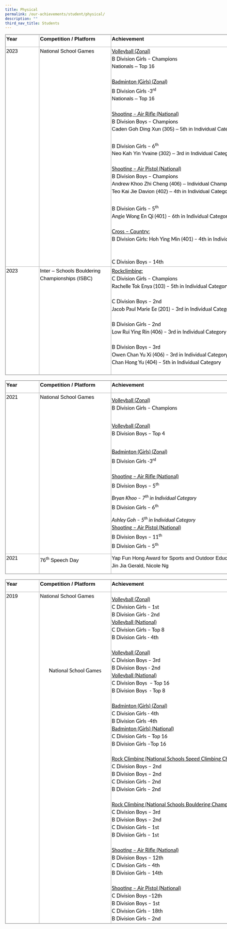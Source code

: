 ```yaml
---
title: Physical
permalink: /our-achievements/student/physical/
description: ""
third_nav_title: Students
---
```

<table style="box-sizing: inherit;
    font-family: Helvetica, sans-serif;
    border-collapse: collapse;
    border-spacing: 0px;
    width: 840px;
    margin: 0px;
    outline: 0px;
    padding: 0px;
    border: 1px solid rgb(170, 170, 170);
    color: rgb(0, 0, 0);
    font-size: 17px;
    font-style: normal;
    font-variant-ligatures: normal;
    font-variant-caps: normal;
    font-weight: 400;
    letter-spacing: normal;
    orphans: 2;
    text-align: left;
    text-transform: none;
    white-space: normal;
    widows: 2;
    word-spacing: 0px;
    -webkit-text-stroke-width: 0px;
    background-color: rgb(255, 255, 255);
    text-decoration-thickness: initial;
    text-decoration-style: initial;
    text-decoration-color: initial;" class="iveo_table ives_tab_simple3">
  <tbody style="box-sizing: inherit;
      font-family: Lato, sans-serif;
      margin: 0px;
      outline: 0px;
      padding: 0px;">
    <tr style="box-sizing: inherit;
        font-family: Lato, sans-serif;
        margin: 0px;
        outline: 0px;
        padding: 0px;">
      <td style="box-sizing: inherit;
          font-family: Lato, sans-serif;
          padding: 2px;
          text-align: center;
          vertical-align: top;
          border: 1px solid rgb(170, 170, 170);
          margin: 0px;
          outline: 0px;
          width: 108px;" width="78">
        <p style="box-sizing: inherit;
            font-family: Helvetica, sans-serif;
            margin: 0px 0px 10px;
            padding: 0px;
            font-size: 17px;
            line-height: 24.99px;
            outline: 0px;
            color: rgb(0, 0, 0);
            font-weight: 400;
            text-align: left;">
          <b style="box-sizing: inherit;
              font-family: inherit;
              font-weight: 600;
              margin: 0px;
              outline: 0px;
              padding: 0px;">Year</b>
        </p>
      </td>
      <td style="box-sizing: inherit;
          font-family: Lato, sans-serif;
          padding: 2px;
          text-align: center;
          vertical-align: top;
          border: 1px solid rgb(170, 170, 170);
          margin: 0px;
          outline: 0px;
          width: 235px;" width="174">
        <p style="box-sizing: inherit;
            font-family: Helvetica, sans-serif;
            margin: 0px 0px 10px;
            padding: 0px;
            font-size: 17px;
            line-height: 24.99px;
            outline: 0px;
            color: rgb(0, 0, 0);
            font-weight: 400;
            text-align: left;">
          <b style="box-sizing: inherit;
              font-family: inherit;
              font-weight: 600;
              margin: 0px;
              outline: 0px;
              padding: 0px;">Competition / Platform</b>
        </p>
      </td>
      <td style="box-sizing: inherit;
          font-family: Lato, sans-serif;
          padding: 2px;
          text-align: center;
          vertical-align: top;
          border: 1px solid rgb(170, 170, 170);
          margin: 0px;
          outline: 0px;
          width: 496px;" width="372">
        <p style="box-sizing: inherit;
            font-family: Helvetica, sans-serif;
            margin: 0px 0px 10px;
            padding: 0px;
            font-size: 17px;
            line-height: 24.99px;
            outline: 0px;
            color: rgb(0, 0, 0);
            font-weight: 400;
            text-align: left;">
          <b style="box-sizing: inherit;
              font-family: inherit;
              font-weight: 600;
              margin: 0px;
              outline: 0px;
              padding: 0px;">Achievement</b>
        </p>
      </td>
    </tr>
    <tr style="box-sizing: inherit;
        font-family: Lato, sans-serif;
        margin: 0px;
        outline: 0px;
        padding: 0px;">
      <td style="box-sizing: inherit;
          font-family: Lato, sans-serif;
          padding: 2px;
          text-align: center;
          vertical-align: top;
          border: 1px solid rgb(170, 170, 170);
          margin: 0px;
          outline: 0px;" width="78">
        <p style="box-sizing: inherit;
            font-family: Helvetica, sans-serif;
            margin: 0px 0px 10px;
            padding: 0px;
            font-size: 17px;
            line-height: 24.99px;
            outline: 0px;
            color: rgb(0, 0, 0);
            font-weight: 400;
            text-align: left;">
          2023
        </p>
      </td>
      <td style="box-sizing: inherit;
          font-family: Lato, sans-serif;
          padding: 2px;
          text-align: center;
          vertical-align: top;
          border: 1px solid rgb(170, 170, 170);
          margin: 0px;
          outline: 0px;" width="174">
        <p style="box-sizing: inherit;
            font-family: Helvetica, sans-serif;
            margin: 0px 0px 10px;
            padding: 0px;
            font-size: 17px;
            line-height: 24.99px;
            outline: 0px;
            color: rgb(0, 0, 0);
            font-weight: 400;
            text-align: left;">
          National School Games
        </p>
      </td>
      <td style="box-sizing: inherit;
          font-family: Lato, sans-serif;
          padding: 2px;
          text-align: center;
          vertical-align: top;
          border: 1px solid rgb(170, 170, 170);
          margin: 0px;
          outline: 0px;" width="372">
        <div style="box-sizing: inherit;
            font-family: Helvetica, sans-serif;
            margin: 0px;
            outline: 0px;
            padding: 0px;
            line-height: 24.99px;
            color: rgb(0, 0, 0);
            font-size: 17px;
            font-weight: 400;
            text-align: left;">
          <u style="box-sizing: inherit;
              font-family: Lato, sans-serif;
              margin: 0px;
              outline: 0px;
              padding: 0px;"><span style="box-sizing: inherit;
                font-family: Lato, sans-serif;
                font-style: inherit;
                font-weight: inherit;
                margin: 0px;
                outline: 0px;
                padding: 0px;">Volleyball (Zonal)</span></u>
        </div>
        <span style="box-sizing: inherit;
            font-family: Lato, sans-serif;
            font-style: inherit;
            font-weight: inherit;
            margin: 0px;
            outline: 0px;
            padding: 0px;"><div style="box-sizing: inherit;
              font-family: Helvetica, sans-serif;
              margin: 0px;
              outline: 0px;
              padding: 0px;
              line-height: 24.99px;
              color: rgb(0, 0, 0);
              font-size: 17px;
              font-weight: 400;
              text-align: left;">
            <span style="box-sizing: inherit;
                font-family: Lato, sans-serif;
                font-style: inherit;
                font-weight: inherit;
                margin: 0px;
                outline: 0px;
                padding: 0px;">B Division Girls – Champions</span><br style="box-sizing: inherit; font-family: Lato, sans-serif">Nationals – Top 16<br style="box-sizing: inherit; font-family: Lato, sans-serif"><br style="box-sizing: inherit; font-family: Lato, sans-serif"></div></span><span style="box-sizing: inherit;
            font-family: Lato, sans-serif;
            font-style: inherit;
            font-weight: inherit;
            margin: 0px;
            outline: 0px;
            padding: 0px;"><div style="box-sizing: inherit;
              font-family: Helvetica, sans-serif;
              margin: 0px;
              outline: 0px;
              padding: 0px;
              line-height: 24.99px;
              color: rgb(0, 0, 0);
              font-size: 17px;
              font-weight: 400;
              text-align: left;">
            <u style="box-sizing: inherit;
                font-family: Lato, sans-serif;
                margin: 0px;
                outline: 0px;
                padding: 0px;">Badminton (Girls) (Zonal)</u>
          </div>
          <div style="box-sizing: inherit;
              font-family: Helvetica, sans-serif;
              margin: 0px;
              outline: 0px;
              padding: 0px;
              line-height: 24.99px;
              color: rgb(0, 0, 0);
              font-size: 17px;
              font-weight: 400;
              text-align: left;">
            <span style="box-sizing: inherit;
                font-family: Lato, sans-serif;
                font-style: inherit;
                font-weight: inherit;
                margin: 0px;
                outline: 0px;
                padding: 0px;">B Division Girls -3</span><sup style="box-sizing: inherit;
                font-family: Lato, sans-serif;
                font-size: 12.75px;
                margin: 0px;
                outline: 0px;
                padding: 0px;">rd</sup><br style="box-sizing: inherit; font-family: Lato, sans-serif">Nationals – Top 16<br style="box-sizing: inherit; font-family: Lato, sans-serif"><br style="box-sizing: inherit; font-family: Lato, sans-serif">
          </div>
          <u style="box-sizing: inherit;
              font-family: Lato, sans-serif;
              margin: 0px;
              outline: 0px;
              padding: 0px;"><div style="box-sizing: inherit;
                font-family: Helvetica, sans-serif;
                margin: 0px;
                outline: 0px;
                padding: 0px;
                line-height: 24.99px;
                color: rgb(0, 0, 0);
                font-size: 17px;
                font-weight: 400;
                text-align: left;">
              <u style="box-sizing: inherit;
                  font-family: Lato, sans-serif;
                  margin: 0px;
                  outline: 0px;
                  padding: 0px;">Shooting – Air Rifle (National)</u>
            </div></u>
          <div style="box-sizing: inherit;
              font-family: Helvetica, sans-serif;
              margin: 0px;
              outline: 0px;
              padding: 0px;
              line-height: 24.99px;
              color: rgb(0, 0, 0);
              font-size: 17px;
              font-weight: 400;
              text-align: left;">
            <span style="box-sizing: inherit;
                font-family: Lato, sans-serif;
                font-style: inherit;
                font-weight: inherit;
                margin: 0px;
                outline: 0px;
                padding: 0px;">B Division Boys – Champions<br style="box-sizing: inherit;
                  font-family: Lato, sans-serif;"></span>Caden Goh Ding Xun (305) – 5th&nbsp;in Individual Category<br style="box-sizing: inherit; font-family: Lato, sans-serif"><br style="box-sizing: inherit; font-family: Lato, sans-serif"></div></span><span style="box-sizing: inherit;
            font-family: Lato, sans-serif;
            font-style: inherit;
            font-weight: inherit;
            margin: 0px;
            outline: 0px;
            padding: 0px;"><div style="box-sizing: inherit;
              font-family: Helvetica, sans-serif;
              margin: 0px;
              outline: 0px;
              padding: 0px;
              line-height: 24.99px;
              color: rgb(0, 0, 0);
              font-size: 17px;
              font-weight: 400;
              text-align: left;">
            <span style="box-sizing: inherit;
                font-family: Lato, sans-serif;
                font-style: inherit;
                font-weight: inherit;
                margin: 0px;
                outline: 0px;
                padding: 0px;">B Division Girls – 6</span><sup style="box-sizing: inherit;
                font-family: Lato, sans-serif;
                font-size: 12.75px;
                margin: 0px;
                outline: 0px;
                padding: 0px;">th</sup><br style="box-sizing: inherit; font-family: Lato, sans-serif">Neo Kah Yin Yvaine (302) – 3rd&nbsp;in Individual Category<br style="box-sizing: inherit; font-family: Lato, sans-serif"><br style="box-sizing: inherit; font-family: Lato, sans-serif"></div></span><span style="box-sizing: inherit;
            font-family: Lato, sans-serif;
            font-style: inherit;
            font-weight: inherit;
            margin: 0px;
            outline: 0px;
            padding: 0px;"><div style="box-sizing: inherit;
              font-family: Helvetica, sans-serif;
              margin: 0px;
              outline: 0px;
              padding: 0px;
              line-height: 24.99px;
              color: rgb(0, 0, 0);
              font-size: 17px;
              font-weight: 400;
              text-align: left;">
            <u style="box-sizing: inherit;
                font-family: Lato, sans-serif;
                margin: 0px;
                outline: 0px;
                padding: 0px;">Shooting – Air Pistol (National)</u><span style="box-sizing: inherit;
                font-family: Lato, sans-serif;
                font-style: inherit;
                font-weight: inherit;
                margin: 0px;
                outline: 0px;
                padding: 0px;">&nbsp; &nbsp; &nbsp; &nbsp; &nbsp; &nbsp; &nbsp;&nbsp;</span>
          </div>
          <div style="box-sizing: inherit;
              font-family: Helvetica, sans-serif;
              margin: 0px;
              outline: 0px;
              padding: 0px;
              line-height: 24.99px;
              color: rgb(0, 0, 0);
              font-size: 17px;
              font-weight: 400;
              text-align: left;">
            <span style="box-sizing: inherit;
                font-family: Lato, sans-serif;
                font-style: inherit;
                font-weight: inherit;
                margin: 0px;
                outline: 0px;
                padding: 0px;">B Division Boys – Champions&nbsp; &nbsp;</span><br style="box-sizing: inherit; font-family: Lato, sans-serif">Andrew Khoo Zhi Cheng (406) – Individual Champion<br style="box-sizing: inherit; font-family: Lato, sans-serif">Teo Kai Jie Davion (402) – 4th in Individual Category<br style="box-sizing: inherit; font-family: Lato, sans-serif"><br style="box-sizing: inherit; font-family: Lato, sans-serif"><span style="box-sizing: inherit;
                font-family: Lato, sans-serif;
                font-style: inherit;
                font-weight: inherit;
                outline: 0px;"><span style="box-sizing: inherit;
                  font-family: Lato, sans-serif;
                  font-style: inherit;
                  font-weight: inherit;
                  margin: 0px;
                  outline: 0px;
                  padding: 0px;">B Division Girls – 5</span><sup style="box-sizing: inherit;
                  font-family: Lato, sans-serif;
                  font-size: 12.75px;
                  margin: 0px;
                  outline: 0px;
                  padding: 0px;">th</sup><span style="box-sizing: inherit;
                  font-family: Lato, sans-serif;
                  font-style: inherit;
                  font-weight: inherit;
                  margin: 0px;
                  outline: 0px;
                  padding: 0px;">&nbsp; &nbsp;<br style="box-sizing: inherit; font-family: Lato, sans-serif">Angie Wong En Qi (401) – 6th in Individual Category &nbsp;
                &nbsp; &nbsp; &nbsp;<br style="box-sizing: inherit; font-family: Lato, sans-serif"><br style="box-sizing: inherit; font-family: Lato, sans-serif"><span style="box-sizing: inherit;
                    font-family: Lato, sans-serif;
                    font-style: inherit;
                    font-weight: inherit;
                    text-decoration: underline;" class="auto-style1">Cross – Country:</span><br style="box-sizing: inherit; font-family: Lato, sans-serif">B Division Girls: Hoh Ying Min (401) – 4th in Individual
                Category &nbsp;<br style="box-sizing: inherit; font-family: Lato, sans-serif"><br style="box-sizing: inherit; font-family: Lato, sans-serif">C Division Boys – 14th &nbsp;&nbsp;</span></span><br style="box-sizing: inherit; font-family: Lato, sans-serif"></div></span>
      </td>
    </tr>
    <tr style="box-sizing: inherit;
        font-family: Lato, sans-serif;
        margin: 0px;
        outline: 0px;
        padding: 0px;">
      <td style="box-sizing: inherit;
          font-family: Lato, sans-serif;
          padding: 2px;
          text-align: center;
          vertical-align: top;
          border: 1px solid rgb(170, 170, 170);
          margin: 0px;
          outline: 0px;
          height: 23px;" width="78">
        <p style="box-sizing: inherit;
            font-family: Helvetica, sans-serif;
            margin: 0px 0px 10px;
            padding: 0px;
            font-size: 17px;
            line-height: 24.99px;
            outline: 0px;
            color: rgb(0, 0, 0);
            font-weight: 400;
            text-align: left;">
          2023
        </p>
      </td>
      <td style="box-sizing: inherit;
          font-family: Lato, sans-serif;
          padding: 2px;
          text-align: center;
          vertical-align: top;
          border: 1px solid rgb(170, 170, 170);
          margin: 0px;
          outline: 0px;
          height: 23px;" width="174">
        <p style="box-sizing: inherit;
            font-family: Helvetica, sans-serif;
            margin: 0px 0px 10px;
            padding: 0px;
            font-size: 17px;
            line-height: 24.99px;
            outline: 0px;
            color: rgb(0, 0, 0);
            font-weight: 400;
            text-align: left;">
          Inter – Schools Bouldering Championships (ISBC)
        </p>
      </td>
      <td style="box-sizing: inherit;
          font-family: Lato, sans-serif;
          padding: 2px;
          text-align: center;
          vertical-align: top;
          border: 1px solid rgb(170, 170, 170);
          margin: 0px;
          outline: 0px;
          height: 23px;" width="372">
        <span style="box-sizing: inherit;
            font-family: Lato, sans-serif;
            font-style: inherit;
            font-weight: inherit;
            outline: 0px;"><div style="box-sizing: inherit;
              font-family: Helvetica, sans-serif;
              margin: 0px;
              outline: 0px;
              padding: 0px;
              line-height: 24.99px;
              color: rgb(0, 0, 0);
              font-size: 17px;
              font-weight: 400;
              text-align: left;">
            <span style="box-sizing: inherit;
                font-family: Lato, sans-serif;
                font-style: inherit;
                font-weight: inherit;
                margin: 0px;
                outline: 0px;
                padding: 0px;"><span style="box-sizing: inherit;
                  font-family: Lato, sans-serif;
                  font-style: inherit;
                  font-weight: inherit;
                  text-decoration: underline;" class="auto-style1">Rockclimbing:</span><br style="box-sizing: inherit; font-family: Lato, sans-serif">C Division Girls – Champions<br style="box-sizing: inherit; font-family: Lato, sans-serif">Rachelle Tok Enya (103) – 5th in Individual Category &nbsp;<br style="box-sizing: inherit; font-family: Lato, sans-serif"><br style="box-sizing: inherit; font-family: Lato, sans-serif">C Division Boys – 2nd<br style="box-sizing: inherit; font-family: Lato, sans-serif">Jacob Paul Marie Ee (201) – 3rd in Individual Category &nbsp;<br style="box-sizing: inherit; font-family: Lato, sans-serif"><br style="box-sizing: inherit; font-family: Lato, sans-serif">B Division Girls – 2nd<br style="box-sizing: inherit; font-family: Lato, sans-serif">Low Rui Ying Rin (406) – 3rd in Individual Category &nbsp;<br style="box-sizing: inherit; font-family: Lato, sans-serif"><br style="box-sizing: inherit; font-family: Lato, sans-serif">B Division Boys – 3rd<br style="box-sizing: inherit; font-family: Lato, sans-serif">Owen Chan Yu Xi (406) – 3rd in Individual Category<br style="box-sizing: inherit; font-family: Lato, sans-serif">Chan Hong Yu (404) – 5th in Individual Category<br style="box-sizing: inherit; font-family: Lato, sans-serif">&nbsp;&nbsp;</span>
          </div></span>
      </td>
    </tr>
  </tbody>
</table>
<br>
<table style="box-sizing: inherit;
    font-family: Helvetica, sans-serif;
    border-collapse: collapse;
    border-spacing: 0px;
    width: 840px;
    margin: 0px;
    outline: 0px;
    padding: 0px;
    border: 1px solid rgb(170, 170, 170);
    color: rgb(0, 0, 0);
    font-size: 17px;
    font-style: normal;
    font-variant-ligatures: normal;
    font-variant-caps: normal;
    font-weight: 400;
    letter-spacing: normal;
    orphans: 2;
    text-align: left;
    text-transform: none;
    white-space: normal;
    widows: 2;
    word-spacing: 0px;
    -webkit-text-stroke-width: 0px;
    background-color: rgb(255, 255, 255);
    text-decoration-thickness: initial;
    text-decoration-style: initial;
    text-decoration-color: initial;" class="iveo_table ives_tab_simple3">
  <tbody style="box-sizing: inherit;
      font-family: Lato, sans-serif;
      margin: 0px;
      outline: 0px;
      padding: 0px;">
    <tr style="box-sizing: inherit;
        font-family: Lato, sans-serif;
        margin: 0px;
        outline: 0px;
        padding: 0px;">
      <td style="box-sizing: inherit;
          font-family: Lato, sans-serif;
          padding: 2px;
          text-align: center;
          vertical-align: top;
          border: 1px solid rgb(170, 170, 170);
          margin: 0px;
          outline: 0px;
          width: 108px;" width="78">
        <p style="box-sizing: inherit;
            font-family: Helvetica, sans-serif;
            margin: 0px 0px 10px;
            padding: 0px;
            font-size: 17px;
            line-height: 24.99px;
            outline: 0px;
            color: rgb(0, 0, 0);
            font-weight: 400;
            text-align: left;">
          <b style="box-sizing: inherit;
              font-family: inherit;
              font-weight: 600;
              margin: 0px;
              outline: 0px;
              padding: 0px;">Year</b>
        </p>
      </td>
      <td style="box-sizing: inherit;
          font-family: Lato, sans-serif;
          padding: 2px;
          text-align: center;
          vertical-align: top;
          border: 1px solid rgb(170, 170, 170);
          margin: 0px;
          outline: 0px;
          width: 235px;" width="174">
        <p style="box-sizing: inherit;
            font-family: Helvetica, sans-serif;
            margin: 0px 0px 10px;
            padding: 0px;
            font-size: 17px;
            line-height: 24.99px;
            outline: 0px;
            color: rgb(0, 0, 0);
            font-weight: 400;
            text-align: left;">
          <b style="box-sizing: inherit;
              font-family: inherit;
              font-weight: 600;
              margin: 0px;
              outline: 0px;
              padding: 0px;">Competition / Platform</b>
        </p>
      </td>
      <td style="box-sizing: inherit;
          font-family: Lato, sans-serif;
          padding: 2px;
          text-align: center;
          vertical-align: top;
          border: 1px solid rgb(170, 170, 170);
          margin: 0px;
          outline: 0px;
          width: 496px;" width="372">
        <p style="box-sizing: inherit;
            font-family: Helvetica, sans-serif;
            margin: 0px 0px 10px;
            padding: 0px;
            font-size: 17px;
            line-height: 24.99px;
            outline: 0px;
            color: rgb(0, 0, 0);
            font-weight: 400;
            text-align: left;">
          <b style="box-sizing: inherit;
              font-family: inherit;
              font-weight: 600;
              margin: 0px;
              outline: 0px;
              padding: 0px;">Achievement</b>
        </p>
      </td>
    </tr>
    <tr style="box-sizing: inherit;
        font-family: Lato, sans-serif;
        margin: 0px;
        outline: 0px;
        padding: 0px;">
      <td style="box-sizing: inherit;
          font-family: Lato, sans-serif;
          padding: 2px;
          text-align: center;
          vertical-align: top;
          border: 1px solid rgb(170, 170, 170);
          margin: 0px;
          outline: 0px;" width="78">
        <p style="box-sizing: inherit;
            font-family: Helvetica, sans-serif;
            margin: 0px 0px 10px;
            padding: 0px;
            font-size: 17px;
            line-height: 24.99px;
            outline: 0px;
            color: rgb(0, 0, 0);
            font-weight: 400;
            text-align: left;">
          2021
        </p>
      </td>
      <td style="box-sizing: inherit;
          font-family: Lato, sans-serif;
          padding: 2px;
          text-align: center;
          vertical-align: top;
          border: 1px solid rgb(170, 170, 170);
          margin: 0px;
          outline: 0px;" width="174">
        <p style="box-sizing: inherit;
            font-family: Helvetica, sans-serif;
            margin: 0px 0px 10px;
            padding: 0px;
            font-size: 17px;
            line-height: 24.99px;
            outline: 0px;
            color: rgb(0, 0, 0);
            font-weight: 400;
            text-align: left;">
          National School Games
        </p>
      </td>
      <td style="box-sizing: inherit;
          font-family: Lato, sans-serif;
          padding: 2px;
          text-align: center;
          vertical-align: top;
          border: 1px solid rgb(170, 170, 170);
          margin: 0px;
          outline: 0px;" width="372">
        <p style="box-sizing: inherit;
            font-family: Helvetica, sans-serif;
            margin: 0px 0px 10px;
            padding: 0px;
            font-size: 17px;
            line-height: 24.99px;
            outline: 0px;
            color: rgb(0, 0, 0);
            font-weight: 400;"></p>
        <div style="box-sizing: inherit;
            font-family: Helvetica, sans-serif;
            margin: 0px;
            outline: 0px;
            padding: 0px;
            line-height: 24.99px;
            color: rgb(0, 0, 0);
            font-size: 17px;
            font-weight: 400;
            text-align: left;">
          <u style="box-sizing: inherit;
              font-family: Lato, sans-serif;
              margin: 0px;
              outline: 0px;
              padding: 0px;"><span style="box-sizing: inherit;
                font-family: Lato, sans-serif;
                font-style: inherit;
                font-weight: inherit;
                margin: 0px;
                outline: 0px;
                padding: 0px;">Volleyball (Zonal)</span></u>
        </div>
        <span style="box-sizing: inherit;
            font-family: Lato, sans-serif;
            font-style: inherit;
            font-weight: inherit;
            margin: 0px;
            outline: 0px;
            padding: 0px;"><div style="box-sizing: inherit;
              font-family: Helvetica, sans-serif;
              margin: 0px;
              outline: 0px;
              padding: 0px;
              line-height: 24.99px;
              color: rgb(0, 0, 0);
              font-size: 17px;
              font-weight: 400;
              text-align: left;">
            <span style="box-sizing: inherit;
                font-family: Lato, sans-serif;
                font-style: inherit;
                font-weight: inherit;
                margin: 0px;
                outline: 0px;
                padding: 0px;">B Division Girls – Champions</span>
          </div></span>
        <p style="box-sizing: inherit;
            font-family: Helvetica, sans-serif;
            margin: 0px 0px 10px;
            padding: 0px;
            font-size: 17px;
            line-height: 24.99px;
            outline: 0px;
            color: rgb(0, 0, 0);
            font-weight: 400;"></p>
        <p style="box-sizing: inherit;
            font-family: Helvetica, sans-serif;
            margin: 0px 0px 10px;
            padding: 0px;
            font-size: 17px;
            line-height: 24.99px;
            outline: 0px;
            color: rgb(0, 0, 0);
            font-weight: 400;"></p>
        <div style="box-sizing: inherit;
            font-family: Helvetica, sans-serif;
            margin: 0px;
            outline: 0px;
            padding: 0px;
            line-height: 24.99px;
            color: rgb(0, 0, 0);
            font-size: 17px;
            font-weight: 400;
            text-align: left;">
          <span style="box-sizing: inherit;
              font-family: Lato, sans-serif;
              font-style: inherit;
              font-weight: inherit;
              margin: 0px;
              outline: 0px;
              padding: 0px;">&nbsp; &nbsp;&nbsp;</span>
        </div>
        <span style="box-sizing: inherit;
            font-family: Lato, sans-serif;
            font-style: inherit;
            font-weight: inherit;
            margin: 0px;
            outline: 0px;
            padding: 0px;"><div style="box-sizing: inherit;
              font-family: Helvetica, sans-serif;
              margin: 0px;
              outline: 0px;
              padding: 0px;
              line-height: 24.99px;
              color: rgb(0, 0, 0);
              font-size: 17px;
              font-weight: 400;
              text-align: left;">
            <u style="box-sizing: inherit;
                font-family: Lato, sans-serif;
                margin: 0px;
                outline: 0px;
                padding: 0px;">Volleyball (Zonal)</u>
          </div>
          <div style="box-sizing: inherit;
              font-family: Helvetica, sans-serif;
              margin: 0px;
              outline: 0px;
              padding: 0px;
              line-height: 24.99px;
              color: rgb(0, 0, 0);
              font-size: 17px;
              font-weight: 400;
              text-align: left;">
            <span style="box-sizing: inherit;
                font-family: Lato, sans-serif;
                font-style: inherit;
                font-weight: inherit;
                margin: 0px;
                outline: 0px;
                padding: 0px;">B Division Boys – Top 4</span>
          </div></span>
        <p style="box-sizing: inherit;
            font-family: Helvetica, sans-serif;
            margin: 0px 0px 10px;
            padding: 0px;
            font-size: 17px;
            line-height: 24.99px;
            outline: 0px;
            color: rgb(0, 0, 0);
            font-weight: 400;"></p>
        <p style="box-sizing: inherit;
            font-family: Helvetica, sans-serif;
            margin: 0px 0px 10px;
            padding: 0px;
            font-size: 17px;
            line-height: 24.99px;
            outline: 0px;
            color: rgb(0, 0, 0);
            font-weight: 400;"></p>
        <div style="box-sizing: inherit;
            font-family: Helvetica, sans-serif;
            margin: 0px;
            outline: 0px;
            padding: 0px;
            line-height: 24.99px;
            color: rgb(0, 0, 0);
            font-size: 17px;
            font-weight: 400;
            text-align: left;">
          <br style="box-sizing: inherit;
              font-family: Lato, sans-serif;
              margin: 0px;
              outline: 0px;
              padding: 0px;">
        </div>
        <span style="box-sizing: inherit;
            font-family: Lato, sans-serif;
            font-style: inherit;
            font-weight: inherit;
            margin: 0px;
            outline: 0px;
            padding: 0px;"><div style="box-sizing: inherit;
              font-family: Helvetica, sans-serif;
              margin: 0px;
              outline: 0px;
              padding: 0px;
              line-height: 24.99px;
              color: rgb(0, 0, 0);
              font-size: 17px;
              font-weight: 400;
              text-align: left;">
            <u style="box-sizing: inherit;
                font-family: Lato, sans-serif;
                margin: 0px;
                outline: 0px;
                padding: 0px;">Badminton (Girls) (Zonal)</u>
          </div>
          <div style="box-sizing: inherit;
              font-family: Helvetica, sans-serif;
              margin: 0px;
              outline: 0px;
              padding: 0px;
              line-height: 24.99px;
              color: rgb(0, 0, 0);
              font-size: 17px;
              font-weight: 400;
              text-align: left;">
            <span style="box-sizing: inherit;
                font-family: Lato, sans-serif;
                font-style: inherit;
                font-weight: inherit;
                margin: 0px;
                outline: 0px;
                padding: 0px;">B Division Girls -3</span><sup style="box-sizing: inherit;
                font-family: Lato, sans-serif;
                font-size: 12.75px;
                margin: 0px;
                outline: 0px;
                padding: 0px;">rd</sup>
          </div>
          <div style="box-sizing: inherit;
              font-family: Helvetica, sans-serif;
              margin: 0px;
              outline: 0px;
              padding: 0px;
              line-height: 24.99px;
              color: rgb(0, 0, 0);
              font-size: 17px;
              font-weight: 400;
              text-align: left;">
            <br style="box-sizing: inherit;
                font-family: Lato, sans-serif;
                margin: 0px;
                outline: 0px;
                padding: 0px;">
          </div>
          <u style="box-sizing: inherit;
              font-family: Lato, sans-serif;
              margin: 0px;
              outline: 0px;
              padding: 0px;"><div style="box-sizing: inherit;
                font-family: Helvetica, sans-serif;
                margin: 0px;
                outline: 0px;
                padding: 0px;
                line-height: 24.99px;
                color: rgb(0, 0, 0);
                font-size: 17px;
                font-weight: 400;
                text-align: left;">
              <u style="box-sizing: inherit;
                  font-family: Lato, sans-serif;
                  margin: 0px;
                  outline: 0px;
                  padding: 0px;">Shooting – Air Rifle (National)</u>
            </div></u>
          <div style="box-sizing: inherit;
              font-family: Helvetica, sans-serif;
              margin: 0px;
              outline: 0px;
              padding: 0px;
              line-height: 24.99px;
              color: rgb(0, 0, 0);
              font-size: 17px;
              font-weight: 400;
              text-align: left;">
            <span style="box-sizing: inherit;
                font-family: Lato, sans-serif;
                font-style: inherit;
                font-weight: inherit;
                margin: 0px;
                outline: 0px;
                padding: 0px;">B Division Boys – 5</span><sup style="box-sizing: inherit;
                font-family: Lato, sans-serif;
                font-size: 12.75px;
                margin: 0px;
                outline: 0px;
                padding: 0px;">th</sup>
          </div></span>
        <p style="box-sizing: inherit;
            font-family: Helvetica, sans-serif;
            margin: 0px 0px 10px;
            padding: 0px;
            font-size: 17px;
            line-height: 24.99px;
            outline: 0px;
            color: rgb(0, 0, 0);
            font-weight: 400;"></p>
        <p style="box-sizing: inherit;
            font-family: Helvetica, sans-serif;
            margin: 0px 0px 10px;
            padding: 0px;
            font-size: 17px;
            line-height: 24.99px;
            outline: 0px;
            color: rgb(0, 0, 0);
            font-weight: 400;"></p>
        <div style="box-sizing: inherit;
            font-family: Helvetica, sans-serif;
            margin: 0px;
            outline: 0px;
            padding: 0px;
            line-height: 24.99px;
            color: rgb(0, 0, 0);
            font-size: 17px;
            font-weight: 400;
            text-align: left;">
          <i style="box-sizing: inherit;
              font-family: Lato, sans-serif;
              margin: 0px;
              outline: 0px;
              padding: 0px;"><span style="box-sizing: inherit;
                font-family: Lato, sans-serif;
                font-style: inherit;
                font-weight: inherit;
                margin: 0px;
                outline: 0px;
                padding: 0px;">Bryan Khoo – 7<sup style="box-sizing: inherit;
                  font-family: Lato, sans-serif;
                  font-size: 12.75px;
                  margin: 0px;
                  outline: 0px;
                  padding: 0px;">th</sup><span style="box-sizing: inherit;
                  font-family: Lato, sans-serif;
                  font-style: inherit;
                  font-weight: inherit;">&nbsp;</span>in Individual Category</span></i>
        </div>
        <span style="box-sizing: inherit;
            font-family: Lato, sans-serif;
            font-style: inherit;
            font-weight: inherit;
            margin: 0px;
            outline: 0px;
            padding: 0px;"><div style="box-sizing: inherit;
              font-family: Helvetica, sans-serif;
              margin: 0px;
              outline: 0px;
              padding: 0px;
              line-height: 24.99px;
              color: rgb(0, 0, 0);
              font-size: 17px;
              font-weight: 400;
              text-align: left;">
            <span style="box-sizing: inherit;
                font-family: Lato, sans-serif;
                font-style: inherit;
                font-weight: inherit;
                margin: 0px;
                outline: 0px;
                padding: 0px;">B Division Girls – 6</span><sup style="box-sizing: inherit;
                font-family: Lato, sans-serif;
                font-size: 12.75px;
                margin: 0px;
                outline: 0px;
                padding: 0px;">th</sup>
          </div></span>
        <p style="box-sizing: inherit;
            font-family: Helvetica, sans-serif;
            margin: 0px 0px 10px;
            padding: 0px;
            font-size: 17px;
            line-height: 24.99px;
            outline: 0px;
            color: rgb(0, 0, 0);
            font-weight: 400;"></p>
        <p style="box-sizing: inherit;
            font-family: Helvetica, sans-serif;
            margin: 0px 0px 10px;
            padding: 0px;
            font-size: 17px;
            line-height: 24.99px;
            outline: 0px;
            color: rgb(0, 0, 0);
            font-weight: 400;"></p>
        <div style="box-sizing: inherit;
            font-family: Helvetica, sans-serif;
            margin: 0px;
            outline: 0px;
            padding: 0px;
            line-height: 24.99px;
            color: rgb(0, 0, 0);
            font-size: 17px;
            font-weight: 400;
            text-align: left;">
          <i style="box-sizing: inherit;
              font-family: Lato, sans-serif;
              margin: 0px;
              outline: 0px;
              padding: 0px;"><span style="box-sizing: inherit;
                font-family: Lato, sans-serif;
                font-style: inherit;
                font-weight: inherit;
                margin: 0px;
                outline: 0px;
                padding: 0px;">Ashley Goh – 5<sup style="box-sizing: inherit;
                  font-family: Lato, sans-serif;
                  font-size: 12.75px;
                  margin: 0px;
                  outline: 0px;
                  padding: 0px;">th</sup><span style="box-sizing: inherit;
                  font-family: Lato, sans-serif;
                  font-style: inherit;
                  font-weight: inherit;">&nbsp;</span>in Individual Category</span></i><span style="box-sizing: inherit;
              font-family: Lato, sans-serif;
              font-style: inherit;
              font-weight: inherit;
              margin: 0px;
              outline: 0px;
              padding: 0px;">&nbsp; &nbsp; &nbsp; &nbsp; &nbsp; &nbsp; &nbsp; &nbsp; &nbsp;
            &nbsp; &nbsp; &nbsp; &nbsp;</span>
        </div>
        <span style="box-sizing: inherit;
            font-family: Lato, sans-serif;
            font-style: inherit;
            font-weight: inherit;
            margin: 0px;
            outline: 0px;
            padding: 0px;"><div style="box-sizing: inherit;
              font-family: Helvetica, sans-serif;
              margin: 0px;
              outline: 0px;
              padding: 0px;
              line-height: 24.99px;
              color: rgb(0, 0, 0);
              font-size: 17px;
              font-weight: 400;
              text-align: left;">
            <u style="box-sizing: inherit;
                font-family: Lato, sans-serif;
                margin: 0px;
                outline: 0px;
                padding: 0px;">Shooting – Air Pistol (National)</u><span style="box-sizing: inherit;
                font-family: Lato, sans-serif;
                font-style: inherit;
                font-weight: inherit;
                margin: 0px;
                outline: 0px;
                padding: 0px;">&nbsp; &nbsp; &nbsp; &nbsp; &nbsp; &nbsp; &nbsp;&nbsp;</span>
          </div>
          <div style="box-sizing: inherit;
              font-family: Helvetica, sans-serif;
              margin: 0px;
              outline: 0px;
              padding: 0px;
              line-height: 24.99px;
              color: rgb(0, 0, 0);
              font-size: 17px;
              font-weight: 400;
              text-align: left;">
            <span style="box-sizing: inherit;
                font-family: Lato, sans-serif;
                font-style: inherit;
                font-weight: inherit;
                margin: 0px;
                outline: 0px;
                padding: 0px;">B Division Boys – 11</span><sup style="box-sizing: inherit;
                font-family: Lato, sans-serif;
                font-size: 12.75px;
                margin: 0px;
                outline: 0px;
                padding: 0px;">th</sup><span style="box-sizing: inherit;
                font-family: Lato, sans-serif;
                font-style: inherit;
                font-weight: inherit;
                margin: 0px;
                outline: 0px;
                padding: 0px;">&nbsp; &nbsp;</span>
          </div>
          <div style="box-sizing: inherit;
              font-family: Helvetica, sans-serif;
              margin: 0px;
              outline: 0px;
              padding: 0px;
              line-height: 24.99px;
              color: rgb(0, 0, 0);
              font-size: 17px;
              font-weight: 400;
              text-align: left;">
            <span style="box-sizing: inherit;
                font-family: Lato, sans-serif;
                font-style: inherit;
                font-weight: inherit;
                margin: 0px;
                outline: 0px;
                padding: 0px;">B Division Girls – 5</span><sup style="box-sizing: inherit;
                font-family: Lato, sans-serif;
                font-size: 12.75px;
                margin: 0px;
                outline: 0px;
                padding: 0px;">th</sup><span style="box-sizing: inherit;
                font-family: Lato, sans-serif;
                font-style: inherit;
                font-weight: inherit;
                margin: 0px;
                outline: 0px;
                padding: 0px;">&nbsp; &nbsp; &nbsp; &nbsp; &nbsp; &nbsp; &nbsp;&nbsp;</span>
          </div></span>
        <p style="box-sizing: inherit;
            font-family: Helvetica, sans-serif;
            margin: 0px 0px 10px;
            padding: 0px;
            font-size: 17px;
            line-height: 24.99px;
            outline: 0px;
            color: rgb(0, 0, 0);
            font-weight: 400;"></p>
      </td>
    </tr>
    <tr style="box-sizing: inherit;
        font-family: Lato, sans-serif;
        margin: 0px;
        outline: 0px;
        padding: 0px;">
      <td style="box-sizing: inherit;
          font-family: Lato, sans-serif;
          padding: 2px;
          text-align: center;
          vertical-align: top;
          border: 1px solid rgb(170, 170, 170);
          margin: 0px;
          outline: 0px;" width="78">
        <p style="box-sizing: inherit;
            font-family: Helvetica, sans-serif;
            margin: 0px 0px 10px;
            padding: 0px;
            font-size: 17px;
            line-height: 24.99px;
            outline: 0px;
            color: rgb(0, 0, 0);
            font-weight: 400;
            text-align: left;">
          2021
        </p>
      </td>
      <td style="box-sizing: inherit;
          font-family: Lato, sans-serif;
          padding: 2px;
          text-align: center;
          vertical-align: top;
          border: 1px solid rgb(170, 170, 170);
          margin: 0px;
          outline: 0px;" width="174">
        <p style="box-sizing: inherit;
            font-family: Helvetica, sans-serif;
            margin: 0px 0px 10px;
            padding: 0px;
            font-size: 17px;
            line-height: 24.99px;
            outline: 0px;
            color: rgb(0, 0, 0);
            font-weight: 400;
            text-align: left;">
          76<sup style="box-sizing: inherit;
              font-family: Lato, sans-serif;
              font-size: 12.75px;
              margin: 0px;
              outline: 0px;
              padding: 0px;">th</sup><span style="box-sizing: inherit;
              font-family: Lato, sans-serif;
              font-style: inherit;
              font-weight: inherit;">&nbsp;</span>Speech Day
        </p>
      </td>
      <td style="box-sizing: inherit;
          font-family: Lato, sans-serif;
          padding: 2px;
          text-align: center;
          vertical-align: top;
          border: 1px solid rgb(170, 170, 170);
          margin: 0px;
          outline: 0px;" width="372">
        <p style="box-sizing: inherit;
            font-family: Helvetica, sans-serif;
            margin: 0px 0px 10px;
            padding: 0px;
            font-size: 17px;
            line-height: 24.99px;
            outline: 0px;
            color: rgb(0, 0, 0);
            font-weight: 400;
            text-align: left;">
          Yap Fun Hong Award for Sports and Outdoor Education – Koh Jin Jia
          Gerald, Nicole Ng
        </p>
      </td>
    </tr>
  </tbody>
</table>
<br>
<table style="box-sizing: inherit;
    font-family: Helvetica, sans-serif;
    border-collapse: collapse;
    border-spacing: 0px;
    width: 840px;
    margin: 0px;
    outline: 0px;
    padding: 0px;
    border: 1px solid rgb(170, 170, 170);
    color: rgb(0, 0, 0);
    font-size: 17px;
    font-style: normal;
    font-variant-ligatures: normal;
    font-variant-caps: normal;
    font-weight: 400;
    letter-spacing: normal;
    orphans: 2;
    text-align: left;
    text-transform: none;
    white-space: normal;
    widows: 2;
    word-spacing: 0px;
    -webkit-text-stroke-width: 0px;
    background-color: rgb(255, 255, 255);
    text-decoration-thickness: initial;
    text-decoration-style: initial;
    text-decoration-color: initial;" class="iveo_table ives_tab_simple3">
  <tbody style="box-sizing: inherit;
      font-family: Lato, sans-serif;
      margin: 0px;
      outline: 0px;
      padding: 0px;">
    <tr style="box-sizing: inherit;
        font-family: Lato, sans-serif;
        margin: 0px;
        outline: 0px;
        padding: 0px;">
      <td style="box-sizing: inherit;
          font-family: Lato, sans-serif;
          padding: 2px;
          text-align: center;
          vertical-align: top;
          border: 1px solid rgb(170, 170, 170);
          margin: 0px;
          outline: 0px;
          width: 108px;" width="78">
        <p style="box-sizing: inherit;
            font-family: Helvetica, sans-serif;
            margin: 0px 0px 10px;
            padding: 0px;
            font-size: 17px;
            line-height: 24.99px;
            outline: 0px;
            color: rgb(0, 0, 0);
            font-weight: 400;
            text-align: left;">
          <b style="box-sizing: inherit;
              font-family: inherit;
              font-weight: 600;
              margin: 0px;
              outline: 0px;
              padding: 0px;">Year</b>
        </p>
      </td>
      <td style="box-sizing: inherit;
          font-family: Lato, sans-serif;
          padding: 2px;
          text-align: center;
          vertical-align: top;
          border: 1px solid rgb(170, 170, 170);
          margin: 0px;
          outline: 0px;
          width: 235px;" width="174">
        <p style="box-sizing: inherit;
            font-family: Helvetica, sans-serif;
            margin: 0px 0px 10px;
            padding: 0px;
            font-size: 17px;
            line-height: 24.99px;
            outline: 0px;
            color: rgb(0, 0, 0);
            font-weight: 400;
            text-align: left;">
          <b style="box-sizing: inherit;
              font-family: inherit;
              font-weight: 600;
              margin: 0px;
              outline: 0px;
              padding: 0px;">Competition / Platform</b>
        </p>
      </td>
      <td style="box-sizing: inherit;
          font-family: Lato, sans-serif;
          padding: 2px;
          text-align: center;
          vertical-align: top;
          border: 1px solid rgb(170, 170, 170);
          margin: 0px;
          outline: 0px;
          width: 496px;" width="372">
        <p style="box-sizing: inherit;
            font-family: Helvetica, sans-serif;
            margin: 0px 0px 10px;
            padding: 0px;
            font-size: 17px;
            line-height: 24.99px;
            outline: 0px;
            color: rgb(0, 0, 0);
            font-weight: 400;
            text-align: left;">
          <b style="box-sizing: inherit;
              font-family: inherit;
              font-weight: 600;
              margin: 0px;
              outline: 0px;
              padding: 0px;">Achievement</b>
        </p>
      </td>
    </tr>
    <tr style="box-sizing: inherit;
        font-family: Lato, sans-serif;
        margin: 0px;
        outline: 0px;
        padding: 0px;">
      <td style="box-sizing: inherit;
          font-family: Lato, sans-serif;
          padding: 2px;
          text-align: center;
          vertical-align: top;
          border: 1px solid rgb(170, 170, 170);
          margin: 0px;
          outline: 0px;" width="78">
        <p style="box-sizing: inherit;
            font-family: Helvetica, sans-serif;
            margin: 0px 0px 10px;
            padding: 0px;
            font-size: 17px;
            line-height: 24.99px;
            outline: 0px;
            color: rgb(0, 0, 0);
            font-weight: 400;
            text-align: left;">
          2019
        </p>
      </td>
      <td style="box-sizing: inherit;
          font-family: Lato, sans-serif;
          padding: 2px;
          text-align: center;
          vertical-align: top;
          border: 1px solid rgb(170, 170, 170);
          margin: 0px;
          outline: 0px;" width="174">
        <p style="box-sizing: inherit;
            font-family: Helvetica, sans-serif;
            margin: 0px 0px 10px;
            padding: 0px;
            font-size: 17px;
            line-height: 24.99px;
            outline: 0px;
            color: rgb(0, 0, 0);
            font-weight: 400;
            text-align: left;">
          National School Games
        </p>
        <p style="box-sizing: inherit;
            font-family: Helvetica, sans-serif;
            margin: 0px 0px 10px;
            padding: 0px;
            font-size: 17px;
            line-height: 24.99px;
            outline: 0px;
            color: rgb(0, 0, 0);
            font-weight: 400;
            text-align: left;">
          &nbsp;
        </p>
        <p style="box-sizing: inherit;
            font-family: Helvetica, sans-serif;
            margin: 0px 0px 10px;
            padding: 0px;
            font-size: 17px;
            line-height: 24.99px;
            outline: 0px;
            color: rgb(0, 0, 0);
            font-weight: 400;
            text-align: left;">
          &nbsp;
        </p>
        <p style="box-sizing: inherit;
            font-family: Helvetica, sans-serif;
            margin: 0px 0px 10px;
            padding: 0px;
            font-size: 17px;
            line-height: 24.99px;
            outline: 0px;
            color: rgb(0, 0, 0);
            font-weight: 400;
            text-align: left;">
          &nbsp;
        </p>
        <p style="box-sizing: inherit;
            font-family: Helvetica, sans-serif;
            margin: 0px 0px 10px;
            padding: 0px;
            font-size: 17px;
            line-height: 24.99px;
            outline: 0px;
            color: rgb(0, 0, 0);
            font-weight: 400;
            text-align: left;">
          &nbsp;
        </p>
        <p style="box-sizing: inherit;
            font-family: Helvetica, sans-serif;
            margin: 0px 0px 10px;
            padding: 0px;
            font-size: 17px;
            line-height: 24.99px;
            outline: 0px;
            color: rgb(0, 0, 0);
            font-weight: 400;
            text-align: left;">
          &nbsp;
        </p>
        <p style="box-sizing: inherit;
            font-family: Helvetica, sans-serif;
            margin: 0px 0px 10px;
            padding: 0px;
            font-size: 17px;
            line-height: 24.99px;
            outline: 0px;
            color: rgb(0, 0, 0);
            font-weight: 400;
            text-align: left;">
          &nbsp;
        </p>
        National School Games
      </td>
      <td style="box-sizing: inherit;
          font-family: Lato, sans-serif;
          padding: 2px;
          text-align: center;
          vertical-align: top;
          border: 1px solid rgb(170, 170, 170);
          margin: 0px;
          outline: 0px;" width="372">
        <p style="box-sizing: inherit;
            font-family: Helvetica, sans-serif;
            margin: 0px 0px 10px;
            padding: 0px;
            font-size: 17px;
            line-height: 24.99px;
            outline: 0px;
            color: rgb(0, 0, 0);
            font-weight: 400;"></p>
        <div style="box-sizing: inherit;
            font-family: Helvetica, sans-serif;
            margin: 0px;
            outline: 0px;
            padding: 0px;
            line-height: 24.99px;
            color: rgb(0, 0, 0);
            font-size: 17px;
            font-weight: 400;
            text-align: left;">
          <u style="box-sizing: inherit;
              font-family: Lato, sans-serif;
              margin: 0px;
              outline: 0px;
              padding: 0px;"><span style="box-sizing: inherit;
                font-family: Lato, sans-serif;
                font-style: inherit;
                font-weight: inherit;
                margin: 0px;
                outline: 0px;
                padding: 0px;">Volleyball (Zonal)</span></u>
        </div>
        <span style="box-sizing: inherit;
            font-family: Lato, sans-serif;
            font-style: inherit;
            font-weight: inherit;
            margin: 0px;
            outline: 0px;
            padding: 0px;"><div style="box-sizing: inherit;
              font-family: Helvetica, sans-serif;
              margin: 0px;
              outline: 0px;
              padding: 0px;
              line-height: 24.99px;
              color: rgb(0, 0, 0);
              font-size: 17px;
              font-weight: 400;
              text-align: left;">
            <span style="box-sizing: inherit;
                font-family: Lato, sans-serif;
                font-style: inherit;
                font-weight: inherit;
                margin: 0px;
                outline: 0px;
                padding: 0px;">C Division Girls – 1st</span>
          </div>
          <div style="box-sizing: inherit;
              font-family: Helvetica, sans-serif;
              margin: 0px;
              outline: 0px;
              padding: 0px;
              line-height: 24.99px;
              color: rgb(0, 0, 0);
              font-size: 17px;
              font-weight: 400;
              text-align: left;">
            <span style="box-sizing: inherit;
                font-family: Lato, sans-serif;
                font-style: inherit;
                font-weight: inherit;
                margin: 0px;
                outline: 0px;
                padding: 0px;">B Division Girls - 2nd</span>
          </div>
          <u style="box-sizing: inherit;
              font-family: Lato, sans-serif;
              margin: 0px;
              outline: 0px;
              padding: 0px;"><div style="box-sizing: inherit;
                font-family: Helvetica, sans-serif;
                margin: 0px;
                outline: 0px;
                padding: 0px;
                line-height: 24.99px;
                color: rgb(0, 0, 0);
                font-size: 17px;
                font-weight: 400;
                text-align: left;">
              <u style="box-sizing: inherit;
                  font-family: Lato, sans-serif;
                  margin: 0px;
                  outline: 0px;
                  padding: 0px;">Volleyball (National)</u>
            </div></u>
          <div style="box-sizing: inherit;
              font-family: Helvetica, sans-serif;
              margin: 0px;
              outline: 0px;
              padding: 0px;
              line-height: 24.99px;
              color: rgb(0, 0, 0);
              font-size: 17px;
              font-weight: 400;
              text-align: left;">
            <span style="box-sizing: inherit;
                font-family: Lato, sans-serif;
                font-style: inherit;
                font-weight: inherit;
                margin: 0px;
                outline: 0px;
                padding: 0px;">C Division Girls – Top 8</span>
          </div>
          <div style="box-sizing: inherit;
              font-family: Helvetica, sans-serif;
              margin: 0px;
              outline: 0px;
              padding: 0px;
              line-height: 24.99px;
              color: rgb(0, 0, 0);
              font-size: 17px;
              font-weight: 400;
              text-align: left;">
            <span style="box-sizing: inherit;
                font-family: Lato, sans-serif;
                font-style: inherit;
                font-weight: inherit;
                margin: 0px;
                outline: 0px;
                padding: 0px;">B Division Girls - 4th&nbsp;</span>
          </div>
          <div style="box-sizing: inherit;
              font-family: Helvetica, sans-serif;
              margin: 0px;
              outline: 0px;
              padding: 0px;
              line-height: 24.99px;
              color: rgb(0, 0, 0);
              font-size: 17px;
              font-weight: 400;
              text-align: left;">
            <span style="box-sizing: inherit;
                font-family: Lato, sans-serif;
                font-style: inherit;
                font-weight: inherit;
                margin: 0px;
                outline: 0px;
                padding: 0px;">&nbsp; &nbsp;&nbsp;</span>
          </div>
          <u style="box-sizing: inherit;
              font-family: Lato, sans-serif;
              margin: 0px;
              outline: 0px;
              padding: 0px;"><div style="box-sizing: inherit;
                font-family: Helvetica, sans-serif;
                margin: 0px;
                outline: 0px;
                padding: 0px;
                line-height: 24.99px;
                color: rgb(0, 0, 0);
                font-size: 17px;
                font-weight: 400;
                text-align: left;">
              <u style="box-sizing: inherit;
                  font-family: Lato, sans-serif;
                  margin: 0px;
                  outline: 0px;
                  padding: 0px;">Volleyball (Zonal)</u>
            </div></u>
          <div style="box-sizing: inherit;
              font-family: Helvetica, sans-serif;
              margin: 0px;
              outline: 0px;
              padding: 0px;
              line-height: 24.99px;
              color: rgb(0, 0, 0);
              font-size: 17px;
              font-weight: 400;
              text-align: left;">
            <span style="box-sizing: inherit;
                font-family: Lato, sans-serif;
                font-style: inherit;
                font-weight: inherit;
                margin: 0px;
                outline: 0px;
                padding: 0px;">C Division Boys – 3rd</span>
          </div>
          <div style="box-sizing: inherit;
              font-family: Helvetica, sans-serif;
              margin: 0px;
              outline: 0px;
              padding: 0px;
              line-height: 24.99px;
              color: rgb(0, 0, 0);
              font-size: 17px;
              font-weight: 400;
              text-align: left;">
            <span style="box-sizing: inherit;
                font-family: Lato, sans-serif;
                font-style: inherit;
                font-weight: inherit;
                margin: 0px;
                outline: 0px;
                padding: 0px;">B Division Boys - 2nd</span>
          </div>
          <u style="box-sizing: inherit;
              font-family: Lato, sans-serif;
              margin: 0px;
              outline: 0px;
              padding: 0px;"><div style="box-sizing: inherit;
                font-family: Helvetica, sans-serif;
                margin: 0px;
                outline: 0px;
                padding: 0px;
                line-height: 24.99px;
                color: rgb(0, 0, 0);
                font-size: 17px;
                font-weight: 400;
                text-align: left;">
              <u style="box-sizing: inherit;
                  font-family: Lato, sans-serif;
                  margin: 0px;
                  outline: 0px;
                  padding: 0px;">Volleyball (National)</u>
            </div></u>
          <div style="box-sizing: inherit;
              font-family: Helvetica, sans-serif;
              margin: 0px;
              outline: 0px;
              padding: 0px;
              line-height: 24.99px;
              color: rgb(0, 0, 0);
              font-size: 17px;
              font-weight: 400;
              text-align: left;">
            <span style="box-sizing: inherit;
                font-family: Lato, sans-serif;
                font-style: inherit;
                font-weight: inherit;
                margin: 0px;
                outline: 0px;
                padding: 0px;">C Division Boys&nbsp; – Top 16</span>
          </div>
          <div style="box-sizing: inherit;
              font-family: Helvetica, sans-serif;
              margin: 0px;
              outline: 0px;
              padding: 0px;
              line-height: 24.99px;
              color: rgb(0, 0, 0);
              font-size: 17px;
              font-weight: 400;
              text-align: left;">
            <span style="box-sizing: inherit;
                font-family: Lato, sans-serif;
                font-style: inherit;
                font-weight: inherit;
                margin: 0px;
                outline: 0px;
                padding: 0px;">B Division Boys&nbsp; - Top 8&nbsp;&nbsp;</span>
          </div>
          <div style="box-sizing: inherit;
              font-family: Helvetica, sans-serif;
              margin: 0px;
              outline: 0px;
              padding: 0px;
              line-height: 24.99px;
              color: rgb(0, 0, 0);
              font-size: 17px;
              font-weight: 400;
              text-align: left;">
            <br style="box-sizing: inherit;
                font-family: Lato, sans-serif;
                margin: 0px;
                outline: 0px;
                padding: 0px;">
          </div>
          <u style="box-sizing: inherit;
              font-family: Lato, sans-serif;
              margin: 0px;
              outline: 0px;
              padding: 0px;"><div style="box-sizing: inherit;
                font-family: Helvetica, sans-serif;
                margin: 0px;
                outline: 0px;
                padding: 0px;
                line-height: 24.99px;
                color: rgb(0, 0, 0);
                font-size: 17px;
                font-weight: 400;
                text-align: left;">
              <u style="box-sizing: inherit;
                  font-family: Lato, sans-serif;
                  margin: 0px;
                  outline: 0px;
                  padding: 0px;">Badminton (Girls) (Zonal)</u>
            </div></u>
          <div style="box-sizing: inherit;
              font-family: Helvetica, sans-serif;
              margin: 0px;
              outline: 0px;
              padding: 0px;
              line-height: 24.99px;
              color: rgb(0, 0, 0);
              font-size: 17px;
              font-weight: 400;
              text-align: left;">
            <span style="box-sizing: inherit;
                font-family: Lato, sans-serif;
                font-style: inherit;
                font-weight: inherit;
                margin: 0px;
                outline: 0px;
                padding: 0px;">C Division Girls - 4th</span>
          </div>
          <div style="box-sizing: inherit;
              font-family: Helvetica, sans-serif;
              margin: 0px;
              outline: 0px;
              padding: 0px;
              line-height: 24.99px;
              color: rgb(0, 0, 0);
              font-size: 17px;
              font-weight: 400;
              text-align: left;">
            <span style="box-sizing: inherit;
                font-family: Lato, sans-serif;
                font-style: inherit;
                font-weight: inherit;
                margin: 0px;
                outline: 0px;
                padding: 0px;">B Division Girls -4th&nbsp;</span>
          </div>
          <u style="box-sizing: inherit;
              font-family: Lato, sans-serif;
              margin: 0px;
              outline: 0px;
              padding: 0px;"><div style="box-sizing: inherit;
                font-family: Helvetica, sans-serif;
                margin: 0px;
                outline: 0px;
                padding: 0px;
                line-height: 24.99px;
                color: rgb(0, 0, 0);
                font-size: 17px;
                font-weight: 400;
                text-align: left;">
              <u style="box-sizing: inherit;
                  font-family: Lato, sans-serif;
                  margin: 0px;
                  outline: 0px;
                  padding: 0px;">Badminton (Girls) (National)</u>
            </div></u>
          <div style="box-sizing: inherit;
              font-family: Helvetica, sans-serif;
              margin: 0px;
              outline: 0px;
              padding: 0px;
              line-height: 24.99px;
              color: rgb(0, 0, 0);
              font-size: 17px;
              font-weight: 400;
              text-align: left;">
            <span style="box-sizing: inherit;
                font-family: Lato, sans-serif;
                font-style: inherit;
                font-weight: inherit;
                margin: 0px;
                outline: 0px;
                padding: 0px;">C Division Girls – Top 16</span>
          </div>
          <div style="box-sizing: inherit;
              font-family: Helvetica, sans-serif;
              margin: 0px;
              outline: 0px;
              padding: 0px;
              line-height: 24.99px;
              color: rgb(0, 0, 0);
              font-size: 17px;
              font-weight: 400;
              text-align: left;">
            <span style="box-sizing: inherit;
                font-family: Lato, sans-serif;
                font-style: inherit;
                font-weight: inherit;
                margin: 0px;
                outline: 0px;
                padding: 0px;">B Division Girls –Top 16</span>
          </div>
          <div style="box-sizing: inherit;
              font-family: Helvetica, sans-serif;
              margin: 0px;
              outline: 0px;
              padding: 0px;
              line-height: 24.99px;
              color: rgb(0, 0, 0);
              font-size: 17px;
              font-weight: 400;
              text-align: left;">
            <br style="box-sizing: inherit;
                font-family: Lato, sans-serif;
                margin: 0px;
                outline: 0px;
                padding: 0px;">
          </div>
          <u style="box-sizing: inherit;
              font-family: Lato, sans-serif;
              margin: 0px;
              outline: 0px;
              padding: 0px;"><div style="box-sizing: inherit;
                font-family: Helvetica, sans-serif;
                margin: 0px;
                outline: 0px;
                padding: 0px;
                line-height: 24.99px;
                color: rgb(0, 0, 0);
                font-size: 17px;
                font-weight: 400;
                text-align: left;">
              <u style="box-sizing: inherit;
                  font-family: Lato, sans-serif;
                  margin: 0px;
                  outline: 0px;
                  padding: 0px;">Rock Climbing (National Schools Speed Climbing
                Championships)</u>
            </div></u>
          <div style="box-sizing: inherit;
              font-family: Helvetica, sans-serif;
              margin: 0px;
              outline: 0px;
              padding: 0px;
              line-height: 24.99px;
              color: rgb(0, 0, 0);
              font-size: 17px;
              font-weight: 400;
              text-align: left;">
            <span style="box-sizing: inherit;
                font-family: Lato, sans-serif;
                font-style: inherit;
                font-weight: inherit;
                margin: 0px;
                outline: 0px;
                padding: 0px;">C Division Boys – 2nd</span>
          </div>
          <div style="box-sizing: inherit;
              font-family: Helvetica, sans-serif;
              margin: 0px;
              outline: 0px;
              padding: 0px;
              line-height: 24.99px;
              color: rgb(0, 0, 0);
              font-size: 17px;
              font-weight: 400;
              text-align: left;">
            <span style="box-sizing: inherit;
                font-family: Lato, sans-serif;
                font-style: inherit;
                font-weight: inherit;
                margin: 0px;
                outline: 0px;
                padding: 0px;">B Division Boys – 2nd</span>
          </div>
          <div style="box-sizing: inherit;
              font-family: Helvetica, sans-serif;
              margin: 0px;
              outline: 0px;
              padding: 0px;
              line-height: 24.99px;
              color: rgb(0, 0, 0);
              font-size: 17px;
              font-weight: 400;
              text-align: left;">
            <span style="box-sizing: inherit;
                font-family: Lato, sans-serif;
                font-style: inherit;
                font-weight: inherit;
                margin: 0px;
                outline: 0px;
                padding: 0px;">C Division Girls – 2nd</span>
          </div>
          <div style="box-sizing: inherit;
              font-family: Helvetica, sans-serif;
              margin: 0px;
              outline: 0px;
              padding: 0px;
              line-height: 24.99px;
              color: rgb(0, 0, 0);
              font-size: 17px;
              font-weight: 400;
              text-align: left;">
            <span style="box-sizing: inherit;
                font-family: Lato, sans-serif;
                font-style: inherit;
                font-weight: inherit;
                margin: 0px;
                outline: 0px;
                padding: 0px;">B Division Girls – 2nd</span>
          </div>
          <div style="box-sizing: inherit;
              font-family: Helvetica, sans-serif;
              margin: 0px;
              outline: 0px;
              padding: 0px;
              line-height: 24.99px;
              color: rgb(0, 0, 0);
              font-size: 17px;
              font-weight: 400;
              text-align: left;">
            <span style="box-sizing: inherit;
                font-family: Lato, sans-serif;
                font-style: inherit;
                font-weight: inherit;
                margin: 0px;
                outline: 0px;
                padding: 0px;">&nbsp;</span>
          </div>
          <u style="box-sizing: inherit;
              font-family: Lato, sans-serif;
              margin: 0px;
              outline: 0px;
              padding: 0px;"><div style="box-sizing: inherit;
                font-family: Helvetica, sans-serif;
                margin: 0px;
                outline: 0px;
                padding: 0px;
                line-height: 24.99px;
                color: rgb(0, 0, 0);
                font-size: 17px;
                font-weight: 400;
                text-align: left;">
              <u style="box-sizing: inherit;
                  font-family: Lato, sans-serif;
                  margin: 0px;
                  outline: 0px;
                  padding: 0px;">Rock Climbing (National Schools Bouldering Championships)</u>
            </div></u>
          <div style="box-sizing: inherit;
              font-family: Helvetica, sans-serif;
              margin: 0px;
              outline: 0px;
              padding: 0px;
              line-height: 24.99px;
              color: rgb(0, 0, 0);
              font-size: 17px;
              font-weight: 400;
              text-align: left;">
            <span style="box-sizing: inherit;
                font-family: Lato, sans-serif;
                font-style: inherit;
                font-weight: inherit;
                margin: 0px;
                outline: 0px;
                padding: 0px;">C Division Boys – 3rd</span>
          </div>
          <div style="box-sizing: inherit;
              font-family: Helvetica, sans-serif;
              margin: 0px;
              outline: 0px;
              padding: 0px;
              line-height: 24.99px;
              color: rgb(0, 0, 0);
              font-size: 17px;
              font-weight: 400;
              text-align: left;">
            <span style="box-sizing: inherit;
                font-family: Lato, sans-serif;
                font-style: inherit;
                font-weight: inherit;
                margin: 0px;
                outline: 0px;
                padding: 0px;">B Division Boys – 2nd</span>
          </div>
          <div style="box-sizing: inherit;
              font-family: Helvetica, sans-serif;
              margin: 0px;
              outline: 0px;
              padding: 0px;
              line-height: 24.99px;
              color: rgb(0, 0, 0);
              font-size: 17px;
              font-weight: 400;
              text-align: left;">
            <span style="box-sizing: inherit;
                font-family: Lato, sans-serif;
                font-style: inherit;
                font-weight: inherit;
                margin: 0px;
                outline: 0px;
                padding: 0px;">C Division Girls – 1st&nbsp;</span>
          </div>
          <div style="box-sizing: inherit;
              font-family: Helvetica, sans-serif;
              margin: 0px;
              outline: 0px;
              padding: 0px;
              line-height: 24.99px;
              color: rgb(0, 0, 0);
              font-size: 17px;
              font-weight: 400;
              text-align: left;">
            <span style="box-sizing: inherit;
                font-family: Lato, sans-serif;
                font-style: inherit;
                font-weight: inherit;
                margin: 0px;
                outline: 0px;
                padding: 0px;">B Division Girls – 1st</span>
          </div>
          <div style="box-sizing: inherit;
              font-family: Helvetica, sans-serif;
              margin: 0px;
              outline: 0px;
              padding: 0px;
              line-height: 24.99px;
              color: rgb(0, 0, 0);
              font-size: 17px;
              font-weight: 400;
              text-align: left;">
            <br style="box-sizing: inherit;
                font-family: Lato, sans-serif;
                margin: 0px;
                outline: 0px;
                padding: 0px;">
          </div>
          <u style="box-sizing: inherit;
              font-family: Lato, sans-serif;
              margin: 0px;
              outline: 0px;
              padding: 0px;"><div style="box-sizing: inherit;
                font-family: Helvetica, sans-serif;
                margin: 0px;
                outline: 0px;
                padding: 0px;
                line-height: 24.99px;
                color: rgb(0, 0, 0);
                font-size: 17px;
                font-weight: 400;
                text-align: left;">
              <u style="box-sizing: inherit;
                  font-family: Lato, sans-serif;
                  margin: 0px;
                  outline: 0px;
                  padding: 0px;">Shooting – Air Rifle (National)</u>
            </div></u>
          <div style="box-sizing: inherit;
              font-family: Helvetica, sans-serif;
              margin: 0px;
              outline: 0px;
              padding: 0px;
              line-height: 24.99px;
              color: rgb(0, 0, 0);
              font-size: 17px;
              font-weight: 400;
              text-align: left;">
            <span style="box-sizing: inherit;
                font-family: Lato, sans-serif;
                font-style: inherit;
                font-weight: inherit;
                margin: 0px;
                outline: 0px;
                padding: 0px;">B Division Boys – 12th&nbsp;</span>
          </div>
          <div style="box-sizing: inherit;
              font-family: Helvetica, sans-serif;
              margin: 0px;
              outline: 0px;
              padding: 0px;
              line-height: 24.99px;
              color: rgb(0, 0, 0);
              font-size: 17px;
              font-weight: 400;
              text-align: left;">
            <span style="box-sizing: inherit;
                font-family: Lato, sans-serif;
                font-style: inherit;
                font-weight: inherit;
                margin: 0px;
                outline: 0px;
                padding: 0px;">C Division Girls – 4th&nbsp; &nbsp; &nbsp; &nbsp; &nbsp; &nbsp;
              &nbsp; &nbsp; &nbsp; &nbsp; &nbsp; &nbsp; &nbsp; &nbsp; &nbsp;
              &nbsp;</span>
          </div>
          <div style="box-sizing: inherit;
              font-family: Helvetica, sans-serif;
              margin: 0px;
              outline: 0px;
              padding: 0px;
              line-height: 24.99px;
              color: rgb(0, 0, 0);
              font-size: 17px;
              font-weight: 400;
              text-align: left;">
            <span style="box-sizing: inherit;
                font-family: Lato, sans-serif;
                font-style: inherit;
                font-weight: inherit;
                margin: 0px;
                outline: 0px;
                padding: 0px;">B Division Girls – 14th</span>
          </div>
          <div style="box-sizing: inherit;
              font-family: Helvetica, sans-serif;
              margin: 0px;
              outline: 0px;
              padding: 0px;
              line-height: 24.99px;
              color: rgb(0, 0, 0);
              font-size: 17px;
              font-weight: 400;
              text-align: left;">
            <span style="box-sizing: inherit;
                font-family: Lato, sans-serif;
                font-style: inherit;
                font-weight: inherit;
                margin: 0px;
                outline: 0px;
                padding: 0px;">&nbsp; &nbsp; &nbsp; &nbsp; &nbsp; &nbsp; &nbsp; &nbsp; &nbsp;
              &nbsp; &nbsp; &nbsp; &nbsp;</span>
          </div>
          <u style="box-sizing: inherit;
              font-family: Lato, sans-serif;
              margin: 0px;
              outline: 0px;
              padding: 0px;"><div style="box-sizing: inherit;
                font-family: Helvetica, sans-serif;
                margin: 0px;
                outline: 0px;
                padding: 0px;
                line-height: 24.99px;
                color: rgb(0, 0, 0);
                font-size: 17px;
                font-weight: 400;
                text-align: left;">
              <u style="box-sizing: inherit;
                  font-family: Lato, sans-serif;
                  margin: 0px;
                  outline: 0px;
                  padding: 0px;">Shooting – Air Pistol (National)</u>
            </div></u>
          <div style="box-sizing: inherit;
              font-family: Helvetica, sans-serif;
              margin: 0px;
              outline: 0px;
              padding: 0px;
              line-height: 24.99px;
              color: rgb(0, 0, 0);
              font-size: 17px;
              font-weight: 400;
              text-align: left;">
            <span style="box-sizing: inherit;
                font-family: Lato, sans-serif;
                font-style: inherit;
                font-weight: inherit;
                margin: 0px;
                outline: 0px;
                padding: 0px;">C Division Boys –12th&nbsp; &nbsp; &nbsp; &nbsp; &nbsp; &nbsp;
              &nbsp; &nbsp; &nbsp; &nbsp; &nbsp; &nbsp; &nbsp; &nbsp; &nbsp;
              &nbsp;</span>
          </div>
          <div style="box-sizing: inherit;
              font-family: Helvetica, sans-serif;
              margin: 0px;
              outline: 0px;
              padding: 0px;
              line-height: 24.99px;
              color: rgb(0, 0, 0);
              font-size: 17px;
              font-weight: 400;
              text-align: left;">
            <span style="box-sizing: inherit;
                font-family: Lato, sans-serif;
                font-style: inherit;
                font-weight: inherit;
                margin: 0px;
                outline: 0px;
                padding: 0px;">B Division Boys – 1st&nbsp; &nbsp; &nbsp;</span>
          </div>
          <div style="box-sizing: inherit;
              font-family: Helvetica, sans-serif;
              margin: 0px;
              outline: 0px;
              padding: 0px;
              line-height: 24.99px;
              color: rgb(0, 0, 0);
              font-size: 17px;
              font-weight: 400;
              text-align: left;">
            <span style="box-sizing: inherit;
                font-family: Lato, sans-serif;
                font-style: inherit;
                font-weight: inherit;
                margin: 0px;
                outline: 0px;
                padding: 0px;">C Division Girls – 18th&nbsp; &nbsp; &nbsp; &nbsp; &nbsp; &nbsp;
              &nbsp; &nbsp; &nbsp; &nbsp; &nbsp; &nbsp; &nbsp; &nbsp; &nbsp;
              &nbsp; &nbsp; &nbsp; &nbsp; &nbsp; &nbsp; &nbsp; &nbsp; &nbsp;
              &nbsp;&nbsp;</span>
          </div>
          <div style="box-sizing: inherit;
              font-family: Helvetica, sans-serif;
              margin: 0px;
              outline: 0px;
              padding: 0px;
              line-height: 24.99px;
              color: rgb(0, 0, 0);
              font-size: 17px;
              font-weight: 400;
              text-align: left;">
            <span style="box-sizing: inherit;
                font-family: Lato, sans-serif;
                font-style: inherit;
                font-weight: inherit;
                margin: 0px;
                outline: 0px;
                padding: 0px;">B Division Girls – 2nd&nbsp;&nbsp;</span>
          </div></span>
      </td>
    </tr>
  </tbody>
</table>